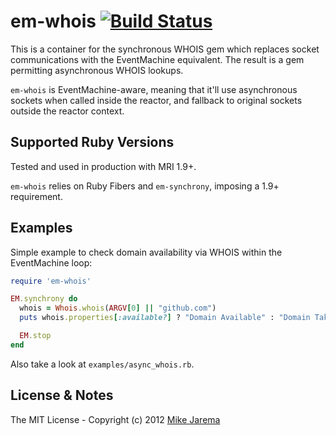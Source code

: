 # em-whois [![Build Status](https://secure.travis-ci.org/mikejarema/em-whois.png)](http://travis-ci.org/mikejarema/em-whois)

This is a container for the synchronous WHOIS gem which replaces socket communications
with the EventMachine equivalent.  The result is a gem permitting asynchronous WHOIS
lookups.

`em-whois` is EventMachine-aware, meaning that it'll use asynchronous sockets when called
inside the reactor, and fallback to original sockets outside the reactor context.


## Supported Ruby Versions

Tested and used in production with MRI 1.9+.

`em-whois` relies on Ruby Fibers and `em-synchrony`, imposing a 1.9+ requirement.


## Examples

Simple example to check domain availability via WHOIS within the EventMachine loop:

```ruby
require 'em-whois'

EM.synchrony do  
  whois = Whois.whois(ARGV[0] || "github.com")
  puts whois.properties[:available?] ? "Domain Available" : "Domain Taken"

  EM.stop
end
```

Also take a look at `examples/async_whois.rb`.


## License & Notes

The MIT License - Copyright (c) 2012 [Mike Jarema](http://mikejarema.com)
